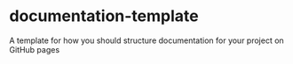# documentation-template
A template for how you should structure documentation for your project on GitHub pages
